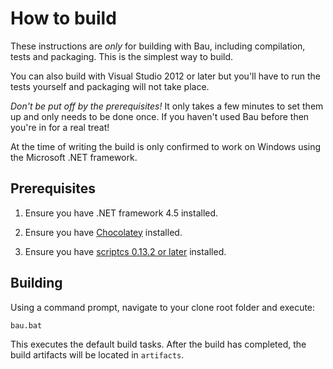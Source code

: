 # How to build

These instructions are *only* for building with Bau, including compilation, tests and packaging. This is the simplest way to build.

You can also build with Visual Studio 2012 or later but you'll have to run the tests yourself and packaging will not take place.

*Don't be put off by the prerequisites!* It only takes a few minutes to set them up and only needs to be done once. If you haven't used Bau before then you're in for a real treat!

At the time of writing the build is only confirmed to work on Windows using the Microsoft .NET framework.

## Prerequisites

1. Ensure you have .NET framework 4.5 installed.

1. Ensure you have [Chocolatey](http://chocolatey.org/) installed.

1. Ensure you have [scriptcs 0.13.2 or later](http://chocolatey.org/packages/ScriptCs) installed.

## Building

Using a command prompt, navigate to your clone root folder and execute:

`bau.bat`

This executes the default build tasks. After the build has completed, the build artifacts will be located in `artifacts`.
